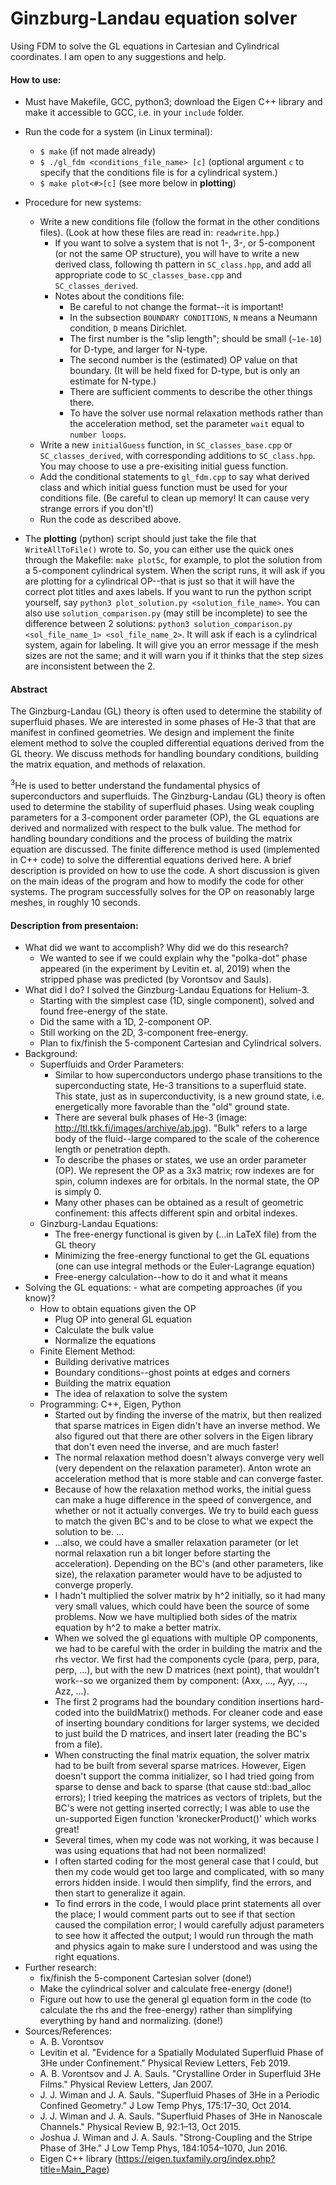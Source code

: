 # Ginzburg-Landau equation solver

Using FDM to solve the GL equations in Cartesian and Cylindrical coordinates. I am open to any suggestions and help.

#### How to use:

* Must have Makefile, GCC, python3; download the Eigen C++ library and make it accessible to GCC, i.e. in your ```include``` folder.
* Run the code for a system (in Linux terminal):
  - ```$ make``` (if not made already)
  - ```$ ./gl_fdm <conditions_file_name> [c]``` (optional argument ```c``` to specify that the conditions file is for a cylindrical system.)
  - ```$ make plot<#>[c]``` (see more below in **plotting**)
* Procedure for new systems:
  - Write a new conditions file (follow the format in the other conditions files). (Look at how these files are read in: ```readwrite.hpp```.)
    - If you want to solve a system that is not 1-, 3-, or 5-component (or not the same OP structure), you will have to write a new derived class, following th pattern in ```SC_class.hpp```, and add all appropriate code to ```SC_classes_base.cpp``` and ```SC_classes_derived```.
    - Notes about the conditions file:
      - Be careful to not change the format--it is important!
      - In the subsection ```BOUNDARY CONDITIONS```, ```N``` means a Neumann condition, ```D``` means Dirichlet.
      - The first number is the "slip length"; should be small (```~1e-10```) for D-type, and larger for N-type.
      - The second number is the (estimated) OP value on that boundary. (It will be held fixed for D-type, but is only an estimate for N-type.)
      - There are sufficient comments to describe the other things there.
      - To have the solver use normal relaxation methods rather than the acceleration method, set the parameter ```wait``` equal to ```number loops```.
  - Write a new ```initialGuess``` function, in  ```SC_classes_base.cpp``` or ```SC_classes_derived```, with corresponding additions to ```SC_class.hpp```. You may choose to use a pre-exisiting initial guess function.
  - Add the conditional statements to ```gl_fdm.cpp``` to say what derived class and which initial guess function must be used for your conditions file. (Be careful to clean up memory! It can cause very strange errors if you don't!)
  - Run the code as described above.

* The **plotting** (python) script should just take the file that ```WriteAllToFile()``` wrote to. So, you can either use the quick ones through the Makefile: ```make plot5c```, for example, to plot the solution from a 5-component cylindrical system. When the script runs, it will ask if you are plotting for a cylindrical OP--that is just so that it will have the correct plot titles and axes labels. If you want to run the python script yourself, say ```python3 plot_solution.py <solution_file_name>```. You can also use ```solution_comparison.py``` (may still be incomplete) to see the difference between 2 solutions: ```python3 solution_comparison.py <sol_file_name_1> <sol_file_name_2>```. It will ask if each is a cylindrical system, again for labeling. It will give you an error message if the mesh sizes are not the same; and it will warn you if it thinks that the step sizes are inconsistent between the 2.

#### Abstract

The Ginzburg-Landau (GL) theory is often used to determine the stability of superfluid phases. We are interested in some phases of He-3 that that are manifest in confined geometries. We design and implement the finite element method to solve the coupled differential equations derived from the GL theory. We discuss methods for handling boundary conditions, building the matrix equation, and methods of relaxation.

$^3$He is used to better understand the fundamental physics of superconductors and superfluids. The Ginzburg-Landau (GL) theory is often used to determine the stability of superfluid phases. Using weak coupling parameters for a 3-component order parameter (OP), the GL equations are derived and normalized with respect to the bulk value. The method for handling boundary conditions and the process of building the matrix equation are discussed. The finite difference method is used (implemented in C++ code) to solve the differential equations derived here. A brief description is provided on how to use the code. A short discussion is given on the main ideas of the program and how to modify the code for other systems. The program successfully solves for the OP on reasonably large meshes, in roughly 10 seconds.

#### Description from presentaion:
* What did we want to accomplish? Why did we do this research?
  - We wanted to see if we could explain why the "polka-dot" phase appeared (in the experiment by Levitin et. al, 2019) when the stripped phase was predicted (by Vorontsov and Sauls).
* What did I do? I solved the Ginzburg-Landau Equations for Helium-3.
  - Starting with the simplest case (1D, single component), solved and found free-energy of the state.
  - Did the same with a 1D, 2-component OP.
  - Still working on the 2D, 3-component free-energy.
  - Plan to fix/finish the 5-component Cartesian and Cylindrical solvers.
* Background:
  - Superfluids and Order Parameters:
    - Similar to how superconductors undergo phase transitions to the superconducting state, He-3 transitions to a superfluid state. This state, just as in superconductivity, is a new ground state, i.e. energetically more favorable than the "old" ground state.
    - There are several bulk phases of He-3 (image: http://ltl.tkk.fi/images/archive/ab.jpg). "Bulk" refers to a large body of the fluid--large compared to the scale of the coherence length or penetration depth.
    - To describe the phases or states, we use an order parameter (OP). We represent the OP as a 3x3 matrix; row indexes are for spin, column indexes are for orbitals. In the normal state, the OP is simply 0.
    - Many other phases can be obtained as a result of geometric confinement: this affects different spin and orbital indexes.
  - Ginzburg-Landau Equations:
    - The free-energy functional is given by (...in LaTeX file) from the GL theory
    - Minimizing the free-energy functional to get the GL equations (one can use integral methods or the Euler-Lagrange equation)
    - Free-energy calculation--how to do it and what it means
* Solving the GL equations: - what are competing approaches (if you know)?
  - How to obtain equations given the OP
    - Plug OP into general GL equation
    - Calculate the bulk value
    - Normalize the equations
  - Finite Element Method:
    - Building derivative matrices
    - Boundary conditions--ghost points at edges and corners
    - Building the matrix equation
    - The idea of relaxation to solve the system
  - Programming: C++, Eigen, Python
    - Started out by finding the inverse of the matrix, but then realized that sparse matrices in Eigen didn't have an inverse method. We also figured out that there are other solvers in the Eigen library that don't even need the inverse, and are much faster!
    - The normal relaxation method doesn't always converge very well (very dependent on the relaxation parameter). Anton wrote an acceleration method that is more stable and can converge faster.
    - Because of how the relaxation method works, the initial guess can make a huge difference in the speed of convergence, and whether or not it actually converges. We try to build each guess to match the given BC's and to be close to what we expect the solution to be. ...
    - ...also, we could have a smaller relaxation parameter (or let normal relaxation run a bit longer before starting the acceleration). Depending on the BC's (and other parameters, like size), the relaxation parameter would have to be adjusted to converge properly.
    - I hadn't multiplied the solver matrix by h^2 initially, so it had many very small values, which could have been the source of some problems. Now we have multiplied both sides of the matrix equation by h^2 to make a better matrix.
    - When we solved the gl equations with multiple OP components, we had to be careful with the order in building the matrix and the rhs vector. We first had the components cycle (para, perp, para, perp, ...), but with the new D matrices (next point), that wouldn't work--so we organized them by component: (Axx, ..., Ayy, ..., Azz, ...).
    - The first 2 programs had the boundary condition insertions hard-coded into the buildMatrix() methods. For cleaner code and ease of inserting boundary conditions for larger systems, we decided to just build the D matrices, and insert later (reading the BC's from a file).
    - When constructing the final matrix equation, the solver matrix had to be built from several sparse matrices. However, Eigen doesn't support the comma initializer, so I had tried going from sparse to dense and back to sparse (that cause std::bad_alloc errors); I tried keeping the matrices as vectors of triplets, but the BC's were not getting inserted correctly; I was able to use the un-supported Eigen function 'kroneckerProduct()' which works great!
    - Several times, when my code was not working, it was because I was using equations that had not been normalized!
    - I often started coding for the most general case that I could, but then my code would get too large and complicated, with so many errors hidden inside. I would then simplify, find the errors, and then start to generalize it again.
    - To find errors in the code, I would place print statements all over the place; I would comment parts out to see if that section caused the compilation error; I would carefully adjust parameters to see how it affected the output; I would run through the math and physics again to make sure I understood and was using the right equations.
* Further research:
  - fix/finish the 5-component Cartesian solver (done!)
  - Make the cylindrical solver and calculate free-energy (done!)
  - Figure out how to use the general gl equation form in the code (to calculate the rhs and the free-energy) rather than simplifying everything by hand and normalizing. (done!)
* Sources/References:
  - A. B. Vorontsov
  - Levitin et al. "Evidence for a Spatially Modulated Superfluid Phase of 3He under Confinement." Physical Review Letters, Feb 2019.
  - A. B. Vorontsov and J. A. Sauls. "Crystalline Order in Superfluid 3He Films." Physical Review Letters, Jan 2007.
  - J. J. Wiman and J. A. Sauls. "Superfluid Phases of 3He in a Periodic Confined Geometry." J Low Temp Phys, 175:17–30, Oct 2014.
  - J. J. Wiman and J. A. Sauls. "Superfluid Phases of 3He in Nanoscale Channels." Physical Review B, 92:1–13, Oct 2015.
  - Joshua J. Wiman and J. A. Sauls. "Strong-Coupling and the Stripe Phase of 3He." J Low Temp Phys, 184:1054–1070, Jun 2016.
  - Eigen C++ library (https://eigen.tuxfamily.org/index.php?title=Main_Page)
